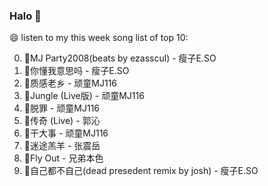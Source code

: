 

### Halo 👋

😄 listen to my this week song list of top 10:

0. 🌈MJ Party2008(beats by ezasscul) - 瘦子E.SO
1. 🌈你懂我意思吗 - 瘦子E.SO
2. 🌈质感老乡 - 顽童MJ116
3. 🌈Jungle (Live版) - 顽童MJ116
4. 🌈脱罪 - 顽童MJ116
5. 🌈传奇 (Live) - 郭沁
6. 🌈干大事 - 顽童MJ116
7. 🌈迷途羔羊 - 张震岳
8. 🌈Fly Out - 兄弟本色
9. 🌈自己都不自己(dead presedent remix by josh) - 瘦子E.SO

